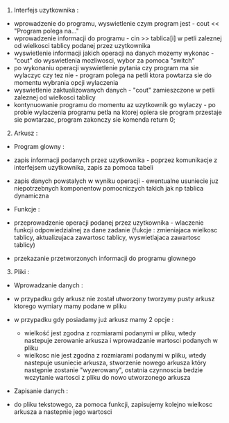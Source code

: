 1. Interfejs uzytkownika :

- wprowadzenie do programu, wyswietlenie czym program jest - cout << "Program polega na..."
- wprowadzenie informacji do programu - cin >> tablica[i] w petli zaleznej od wielkosci tablicy podanej przez uzytkownika
- wyswietlenie informacji jakich operacji na danych mozemy wykonac - "cout" do wyswietlenia mozliwosci, wybor za pomoca "switch"
- po wykonaniu operacji wyswietlenie pytania czy program ma sie wylaczyc czy tez nie - program polega na petli ktora powtarza sie do momentu wybrania opcji wylaczenia
- wyswietlenie zaktualizowanych danych - "cout" zamieszczone w petli zaleznej od wielkosci tablicy
- kontynuowanie programu do momentu az uzytkownik go wylaczy - po probie wylaczenia programu petla na ktorej opiera sie program przestaje sie powtarzac, program zakonczy sie komenda 
return 0;


2. Arkusz :

- Program glowny :

- zapis informacji podanych przez uzytkownika - poprzez komunikacje z interfejsem uzytkownika, zapis za pomoca tabeli
- zapis danych powstalych w wyniku operacji - ewentualne usuniecie juz niepotrzebnych komponentow pomocniczych takich jak np tablica dynamiczna

- Funkcje :

- przeprowadzenie operacji podanej przez uzytkownika - wlaczenie funkcji odpowiedzialnej za dane zadanie (fukcje : zmieniajaca wielkosc tablicy, aktualizujaca zawartosc tablicy, wyswietlajaca zawartosc tablicy)
- przekazanie przetworzonych informacji do programu glownego


3. Pliki :

- Wprowadzanie danych :

- w przypadku gdy arkusz nie został utworzony tworzymy pusty arkusz ktorego wymiary mamy podane w pliku
- w przypadku gdy posiadamy już arkusz mamy 2 opcje :
	- wielkość jest zgodna z rozmiarami podanymi w pliku, wtedy nastepuje zerowanie arkusza i wprowadzanie wartosci podanych w pliku
	- wielkosc nie jest zgodna z rozmiarami podanymi w pliku, wtedy nastepuje usuniecie arkusza, stworzenie nowego arkusza który następnie zostanie "wyzerowany", ostatnia czynnoscia bedzie wczytanie wartosci z pliku do nowo utworzonego arkusza

- Zapisanie danych :

- do pliku tekstowego, za pomoca funkcji, zapisujemy kolejno wielkosc arkusza a nastepnie jego wartosci
